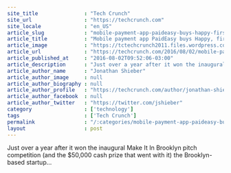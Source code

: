 ```yaml
---
site_title               : "Tech Crunch"
site_url                 : "https://techcrunch.com"
site_locale              : "en_US"
article_slug             : "mobile-payment-app-paideasy-buys-happy-first-winner-of-the-make-it-in-brooklyn-pitch-competition"
article_title            : "Mobile payment app PaidEasy buys Happy, first winner of the Make It In Brooklyn pitch competition"
article_image            : "https://tctechcrunch2011.files.wordpress.com/2016/08/screen-shot-2016-08-02-at-12-46-46-pm.png?w=764&h=400&crop=1"
article_url              : "https://techcrunch.com/2016/08/02/mobile-payment-app-paideasy-buys-happy-first-winner-of-the-make-it-in-brooklyn-pitch-competition/"
article_published_at     : "2016-08-02T09:52:06-03:00"
article_description      : "Just over a year after it won the inaugural Make It In Brooklyn pitch competition (and the $50,000 cash prize that went with it) the Brooklyn-based startup..."
article_author_name      : "Jonathan Shieber"
article_author_image     : null
article_author_biography : null
article_author_profile   : "https://techcrunch.com/author/jonathan-shieber/"
article_author_facebook  : null
article_author_twitter   : "https://twitter.com/jshieber"
category                 : ['technology']
tags                     : ['Tech Crunch']
permalink                : "/:categories/mobile-payment-app-paideasy-buys-happy-first-winner-of-the-make-it-in-brooklyn-pitch-competition/"
layout                   : post
---
```


Just over a year after it won the inaugural Make It In Brooklyn pitch competition (and the $50,000 cash prize that went with it) the Brooklyn-based startup...
